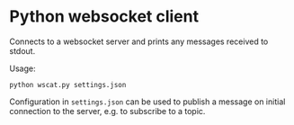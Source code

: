 # Python websocket client

Connects to a websocket server and prints any messages received to stdout.

Usage:

    python wscat.py settings.json

Configuration in `settings.json` can be used to publish a message on initial connection to the server, e.g. to
subscribe to a topic.

